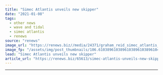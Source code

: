 ```yaml
---
title: "Simec Atlantis unveils new skipper"
date: "2021-01-08"
tags: 
  - other news
  - wave and tidal
  - simec atlantis
  - renews
source: "renews"
image_url: "https://renews.biz//media/24371/graham_reid_simec_atlantis_ceo_credit_simec_atlantis.jpeg?mode=crop&width=770&heightratio=0.6103896103896103896103896104&slimmage=true"
image_fp: "/assets/img/post_thumbnails/106.6103896103896103896103896104&slimmage=true"
lead: "Simec Atlantis unveils new skipper"
article_url: "https://renews.biz/65613/simec-atlantis-unveils-new-skipper/"
---
```


---

